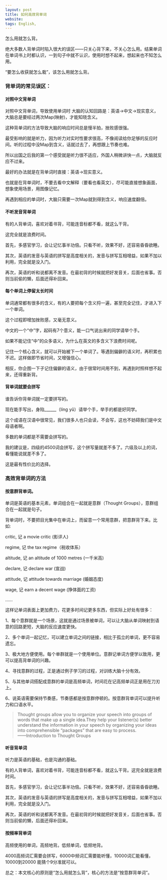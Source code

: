 ```yaml
---
layout: post
title: 如何高效背单词
website: 
tags: English,
---
```

怎么用就怎么背。

绝大多数人背单词时陷入很大的误区——只关心背下来，不关心怎么用。结果单词在单词书上时都认识，一到句子中就不认识，使用时想不起来，想起来也不知怎么用。

“要怎么收获就怎么栽”，该怎么用就怎么背。

### 背单词的常见误区：

#### 对照中文背单词

对照中文背单词，导致使用单词时 大脑的认知回路是：英语->中文->现实意义，大脑总是要经过两次Map(映射)，才能知晓含义。

这种背单词的方法导致大脑的响应时间总是慢半拍，挫败感很强。

最受影响的就是听力，因为听力对实时性要求很高，不像阅读给你足够的反应时间。听的过程中没Map到含义，话就过去了，再想跟上节奏也难。

所以出国之后我的第一个感受就是听力很不适应，外国人稍微讲快一点，大脑就反应不过来。

最好的办法就是在背单词时直接：英语->现实意义。

也就是在背单词时，不要去看中文解释（要看也看英文），尽可能直接想象画面，想象使用场景，用图像记忆。

再遇到相应的单词时，大脑只需要一次Map就到得到含义，响应速度翻倍。



#### 不听发音背单词

有的人背单词，喜欢对着书背，可能连音标都不看，就这么干背。

这完全就是浪费时间。

首先，多感官学习，会让记忆事半功倍。只看不听，效果不好，还容易昏昏欲睡。

其次，英语的发音与英语的拼写是高度相关的，发音与拼写互相增益，如果不加以利用，完全就是没入门。

再次，英语的听和说都离不发音。在最初背的时候就把好发音关，后面也省事。否则当前偷的懒，后面还得补回来。



#### 每个单词上停留太长时间

单词通常都有很多的含义，有的人要把每个含义捋一遍，甚至完全记住，才进入下一个单词。

这个过程即增加挫败感，又毫无意义。

中文的一个“中”字，起码有7个意义，能一口气说出来的同学请举个手。

如果不能记住“中”的众多语义，为什么在英文的多含义下浪费时间呢。

记住一个核心含义，就可以开始被下一个单词了。等遇到偏僻的语义时，再积累也不迟。这样做即节省时间，又增强信心。

相反，你企图一下子记住偏僻的语义，由于很常时间用不到，再遇到时照样想不起来，还得重新背。



#### 背单词就要会拼写

谁告诉你背单词就一定要拼写的。

现在能手写出，身陷______（líng yǔ）请举个手，举手的都是好同学。

这个成语在汉语中很常见，我们很多人也只会读，不会写，这也不妨碍我们是中文母语者啊。

多数的单词都是不需要会拼写的。

我的建议是，四级的4500词会拼写，这个拼写量就差不多了。六级及以上的词，看懂能说就差不多了。

这是最有性价比的选择。

### 高效背单词的方法

#### 按意群背单词。

单词是英语的基本元素，单词组合在一起就是意群（Thought Groups），意群组合在一起就是句子。

背单词时，不要把目光集中在单词上，而留意一个常用意群，把意群背下来。比如:

critic, 记 a movie critic (影评人)

regime, 记 the tax regime（税收体系）

altitude, 记 an altitude of 1000 metres (一千米高)

declare, 记 declare war (宣战)

attitude, 记 attitude towards marriage (婚姻态度)

wage, 记 earn a decent wage (挣体面的工资)

……

这样记单词表面上更加费力，花更多时间记更多东西，但实际上好处有很多：

1、每个意群就是一个场景，这就是通过场景被单词，可以让大脑从单词映射到语意的回路更短，大脑的反应速度更快。

2、多个单词一起记忆，可以建立单词之间的链接，相比于孤立的单词，更不容易遗忘。

3、极大地方便使用。每个单群就是一个使用单位。意群记单词方便学以致用，更可以提高背单词的兴趣。

4、寻找意群的过程，正是通过例子学习的过程，对训练大脑十分有效。

5、与其他单词搭配成意群的单词是高频单词，时间花在记高频单词正是用在刀刃上。

6、说英语需要保持节奏感，节奏感都是按意群停顿的。按意群背单词可以提升听力和口语水平。

> Thought groups allow you to organize your speech into groups of words that make up a single idea.They help your listener(s) better understand the information in your speech by organizing your ideas into comprehensible “packages” that are easy to process.    
> ——Introduction to Thought Groups


#### 听音背单词

听力是英语的基础，也是沟通的基础。

有的人背单词，喜欢对着书背，可能连音标都不看，就这么干背。这完全就是浪费时间。

首先，多感官学习，会让记忆事半功倍。只看不听，效果不好，还容易昏昏欲睡。

其次，英语的发音与英语的拼写是高度相关的，发音与拼写互相增益，如果不加以利用，完全就是没入门。

再次，英语的听和说都离不发音。在最初背的时候就把好发音关，后面也省事。否则当前偷的懒，后面还得补回来。




#### 按频率背单词

高频使用的单词，高频地背。低频单词，低频地背。

4000高频词汇需要会拼写，6000中频词汇需要能听懂，10000词汇能看懂，10000到20000 能猜个9分准就可以。



总之：本文核心的原则是“怎么用就怎么背”，核心的方法是“按意群背单词”。
